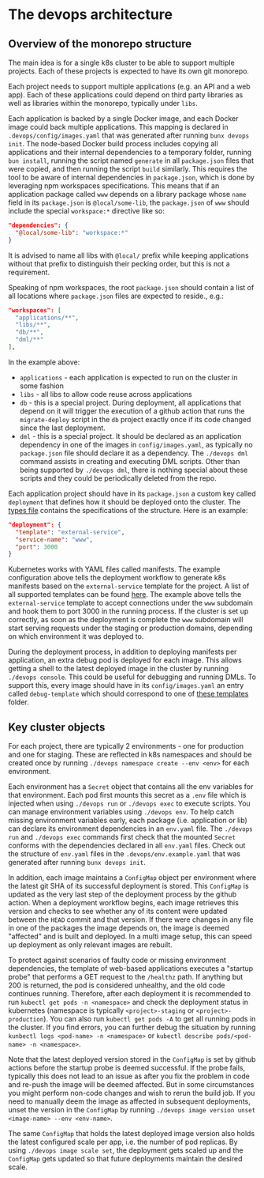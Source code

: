 # The devops architecture

## Overview of the monorepo structure

The main idea is for a single k8s cluster to be able to support multiple projects. Each of these projects is expected to have its own git monorepo.

Each project needs to support multiple applications (e.g. an API and a web app). Each of these applications could depend on third party libraries as well as libraries within the monorepo, typically under `libs`.

Each application is backed by a single Docker image, and each Docker image could back multiple applications. This mapping is declared in `.devops/config/images.yaml` that was generated after running `bunx devops init`. The node-based Docker build process includes copying all applications and their internal dependencies to a temporary folder, running `bun install`, running the script named `generate` in all `package.json` files that were copied, and then running the script `build` similarly. This requires the tool to be aware of internal dependencies in `package.json`, which is done by leveraging npm workspaces specifications. This means that if an application package called `www` depends on a library package whose `name` field in its `package.json` is `@local/some-lib`, the `package.json` of `www` should include the special `workspace:*` directive like so:

```json
"dependencies": {
  "@local/some-lib": "workspace:*"
}
```

It is advised to name all libs with `@local/` prefix while keeping applications without that prefix to distinguish their pecking order, but this is not a requirement.

Speaking of npm workspaces, the root `package.json` should contain a list of all locations where `package.json` files are expected to reside., e.g.:

```json
"workspaces": [
  "applications/**",
  "libs/**",
  "db/**",
  "dml/**"
],
```

In the example above:
- `applications` - each application is expected to run on the cluster in some fashion
- `libs` - all libs to allow code reuse across applications
- `db` - this is a special project. During deployment, all applications that depend on it will trigger the execution of a github action that runs the `migrate-deploy` script in the `db` project exactly once if its code changed since the last deployment.
- `dml` - this is a special project. It should be declared as an application dependency in one of the images in `config/images.yaml`, as typically no `package.json` file should declare it as a dependency. The `./devops dml` command assists in creating and executing DML scripts. Other than being supported by `./devops dml`, there is nothing special about these scripts and they could be periodically deleted from the repo.

Each application project should have in its `package.json` a custom key called `deployment` that defines how it should be deployed onto the cluster. The [types file](../src/types/index.ts) contains the specifications of the structure. Here is an example:

```json
"deployment": {
  "template": "external-service",
  "service-name": "www",
  "port": 3000
}
```

Kubernetes works with YAML files called manifests. The example configuration above tells the deployment workflow to generate k8s manifests based on the `external-service` template for the project. A list of all supported templates can be found [here](../src/target-templates/.devops/manifests/_index.yaml). The example above tells the `external-service` template to accept connections under the `www` subdomain and hook them to port 3000 in the running process. If the cluster is set up correctly, as soon as the deployment is complete the `www` subdomain will start serving requests under the staging or production domains, depending on which environment it was deployed to.

During the deployment process, in addition to deploying manifests per application, an extra debug pod is deployed for each image. This allows getting a shell to the latest deployed image in the cluster by running `./devops console`. This could be useful for debugging and running DMLs. To support this, every image should have in its `config/images.yaml` an entry called `debug-template` which should correspond to one of [these templates](../src/k8s/composite-templates.yaml) folder.

## Key cluster objects

For each project, there are typically 2 environments - one for production and one for staging. These are reflected in k8s namespaces and should be created once by running `./devops namespace create --env <env>` for each environment.

Each environment has a `Secret` object that contains all the env variables for that environment. Each pod first mounts this secret as a `.env` file which is injected when using `./devops run` or `./devops exec` to execute scripts. You can manage environment variables using `./devops env`. To help catch missing environment variables early, each package (i.e. application or lib) can declare its environment dependencies in an `env.yaml` file. The `./devops run` and `./devops exec` commands first check that the mounted `Secret` conforms with the dependencies declared in all `env.yaml` files. Check out the structure of `env.yaml` files in the `.devops/env.example.yaml` that was generated after running `bunx devops init`.

In addition, each image maintains a `ConfigMap` object per environment where the latest git SHA of its successful deployment is stored. This `ConfigMap` is updated as the very last step of the deployment process by the github action. When a deployment workflow begins, each image retrieves this version and checks to see whether any of its content were updated between the `HEAD` commit and that version. If there were changes in any file in one of the packages the image depends on, the image is deemed "affected" and is built and deployed. In a multi image setup, this can speed up deployment as only relevant images are rebuilt.

To protect against scenarios of faulty code or missing environment dependencies, the template of web-based applications executes a "startup probe" that performs a GET request to the `/healthz` path. If anything but 200 is returned, the pod is considered unhealthy, and the old code continues running. Therefore, after each deployment it is recommended to run `kubectl get pods -n <namespace>` and check the deployment status in kubernetes (namespace is typically `<project>-staging` or `<project>-production`). You can also run `kubectl get pods -A` to get all running pods in the cluster. If you find errors, you can further debug the situation by running `kunbectl logs <pod-name> -n <namespace>` or `kubectl describe pods/<pod-name> -n <namespace>`.

Note that the latest deployed version stored in the `ConfigMap` is set by github actions before the startup probe is deemed successful. If the probe fails, typically this does not lead to an issue as after you fix the problem in code and re-push the image will be deemed affected. But in some circumstances you might perform non-code changes and wish to rerun the build job. If you need to manually deem the image as affected in subsequent deployments, unset the version in the `ConfigMap` by running `./devops image version unset <image-name> --env <env-name>`.

The same `ConfigMap` that holds the latest deployed image version also holds the latest configured scale per app, i.e. the number of pod replicas. By using `./devops image scale set`, the deployment gets scaled up and the `ConfigMap` gets updated so that future deployments maintain the desired scale.
